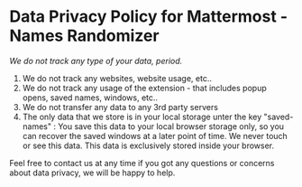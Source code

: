 # Data Privacy Policy for Mattermost - Names Randomizer

*We do not track any type of your data, period.*

1. We do not track any websites, website usage, etc..
2. We do not track any usage of the extension - that includes popup opens, saved names, windows, etc..
3. We do not transfer any data to any 3rd party servers
4. The only data that we store is in your local storage unter the key "saved-names" : You save this data to your local browser storage only, so you can recover the saved windows at a later point of time. We never touch or see this data. This data is exclusively stored inside your browser.

Feel free to contact us at any time if you got any questions or concerns about data privacy, we will be happy to help.
